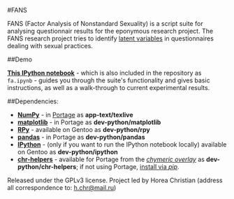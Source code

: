#FANS

FANS (Factor Analysis of Nonstandard Sexuality) is a script suite for analysing questionnair results for the eponymous research project.
The FANS research project tries to identify [latent variables](http://en.wikipedia.org/wiki/Latent_variable) in questionnaires dealing with sexual practices.   

##Demo

[**This IPython notebook**](http://nbviewer.ipython.org/github/TheChymera/FANS/blob/master/FANS.ipynb) - which is also included in the repository as ```fa.ipynb``` - guides you through the suite's functionality and gives basic instructions, as well as a walk-through to current experimental results.

##Dependencies:

* **[NumPy](https://en.wikipedia.org/wiki/Numpy)** - in [Portage](http://en.wikipedia.org/wiki/Portage_(software)) as **app-text/texlive**
* **[matplotlib](https://en.wikipedia.org/wiki/Matplotlib)** - in Portage as **dev-python/matplotlib**
* **[RPy](http://rpy.sourceforge.net/)** - available on Gentoo as **dev-python/rpy**
* **[pandas](https://en.wikipedia.org/wiki/Pandas_(software))** - in Portage as **dev-python/pandas**
* **[IPython](https://en.wikipedia.org/wiki/Ipython)** - (only if you want to run the IPython notebook locally) available on Gentoo as **dev-python/ipython**
* **[chr-helpers](https://github.com/TheChymera/chr-helpers)** - available for Portage from the *[chymeric overlay](https://github.com/TheChymera/chymeric)* as  **dev-python/chr-helpers**; if not using Portage, [install via *pip*](https://github.com/TheChymera/chr-helpers#install-via-pip).

Released under the GPLv3 license.
Project led by Horea Christian (address all correspondence to: h.chr@mail.ru)

